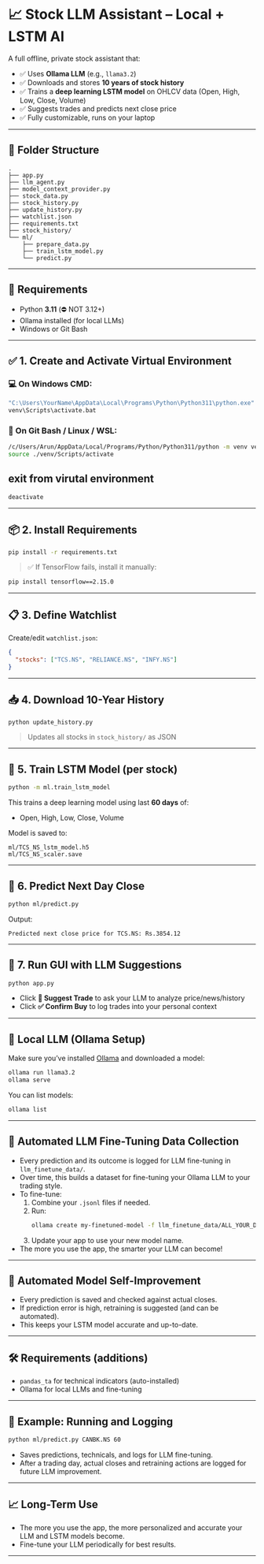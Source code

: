 # 📈 Stock LLM Assistant – Local + LSTM AI

A full offline, private stock assistant that:
- ✅ Uses **Ollama LLM** (e.g., `llama3.2`)
- ✅ Downloads and stores **10 years of stock history**
- ✅ Trains a **deep learning LSTM model** on OHLCV data (Open, High, Low, Close, Volume)
- ✅ Suggests trades and predicts next close price
- ✅ Fully customizable, runs on your laptop

---

## 📂 Folder Structure

```
.
├── app.py
├── llm_agent.py
├── model_context_provider.py
├── stock_data.py
├── stock_history.py
├── update_history.py
├── watchlist.json
├── requirements.txt
├── stock_history/
└── ml/
    ├── prepare_data.py
    ├── train_lstm_model.py
    └── predict.py
```

---

## 🧪 Requirements

- Python **3.11** (⛔ NOT 3.12+)
- Ollama installed (for local LLMs)
- Windows or Git Bash

---

## ✅ 1. Create and Activate Virtual Environment

### 💻 On Windows CMD:

```cmd
"C:\Users\YourName\AppData\Local\Programs\Python\Python311\python.exe" -m venv venv
venv\Scripts\activate.bat
```

### 🐧 On Git Bash / Linux / WSL:

```bash
/c/Users/Arun/AppData/Local/Programs/Python/Python311/python -m venv venv
source ./venv/Scripts/activate
```
## exit from virutal environment

```bash
deactivate
```

---

## 📦 2. Install Requirements

```bash
pip install -r requirements.txt
```

> ✅ If TensorFlow fails, install it manually:
```bash
pip install tensorflow==2.15.0
```

---

## 📋 3. Define Watchlist

Create/edit `watchlist.json`:

```json
{
  "stocks": ["TCS.NS", "RELIANCE.NS", "INFY.NS"]
}
```

---

## 📥 4. Download 10-Year History

```bash
python update_history.py
```

> Updates all stocks in `stock_history/` as JSON

---

## 🧠 5. Train LSTM Model (per stock)

```bash
python -m ml.train_lstm_model

```

This trains a deep learning model using last **60 days** of:
- Open, High, Low, Close, Volume

Model is saved to:
```
ml/TCS_NS_lstm_model.h5
ml/TCS_NS_scaler.save
```

---

## 🔮 6. Predict Next Day Close

```bash
python ml/predict.py
```

Output:
```
Predicted next close price for TCS.NS: Rs.3854.12
```

---

## 🧠 7. Run GUI with LLM Suggestions

```bash
python app.py
```

- Click **🧠 Suggest Trade** to ask your LLM to analyze price/news/history
- Click **✅ Confirm Buy** to log trades into your personal context

---

## 🤖 Local LLM (Ollama Setup)

Make sure you’ve installed [Ollama](https://ollama.com) and downloaded a model:

```bash
ollama run llama3.2
ollama serve
```

You can list models:
```bash
ollama list
```

---

## 🚀 Automated LLM Fine-Tuning Data Collection

- Every prediction and its outcome is logged for LLM fine-tuning in `llm_finetune_data/`.
- Over time, this builds a dataset for fine-tuning your Ollama LLM to your trading style.
- To fine-tune:
  1. Combine your `.jsonl` files if needed.
  2. Run:
     ```bash
     ollama create my-finetuned-model -f llm_finetune_data/ALL_YOUR_DATA.jsonl --base llama3.2
     ```
  3. Update your app to use your new model name.
- The more you use the app, the smarter your LLM can become!

---

## 🧠 Automated Model Self-Improvement

- Every prediction is saved and checked against actual closes.
- If prediction error is high, retraining is suggested (and can be automated).
- This keeps your LSTM model accurate and up-to-date.

---

## 🛠️ Requirements (additions)
- `pandas_ta` for technical indicators (auto-installed)
- Ollama for local LLMs and fine-tuning

---

## 📝 Example: Running and Logging

```bash
python ml/predict.py CANBK.NS 60
```
- Saves predictions, technicals, and logs for LLM fine-tuning.
- After a trading day, actual closes and retraining actions are logged for future LLM improvement.

---

## 📈 Long-Term Use
- The more you use the app, the more personalized and accurate your LLM and LSTM models become.
- Fine-tune your LLM periodically for best results.

---
